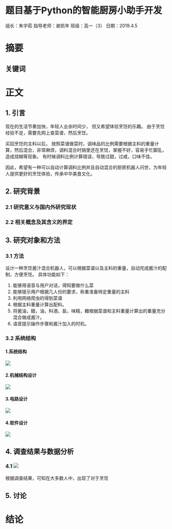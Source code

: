 # 题目基于Python的智能厨房小助手开发
组长：朱宇菘
指导老师：谢凯年
班级：高一（3）
日期：2019.4.5

# 摘要

## 关键词

# 正文 

## 1. 引言
现在的生活节奏加快，年轻人业余时间少， 但又希望体验烹饪的乐趣。 由于烹饪经验不足，需要先网上查菜谱，然后烹饪。

买回烹饪的主料以后， 按照菜谱做菜时，调味品的比例需要根据主料的重量计算，然后混合，非常麻烦，调料混合时锅里还在烹饪，掌握不好，容易手忙脚乱，造成烧糊等现象。 有时候调料比例计算错误，导致过甜，过咸，口味不佳。 

因此，希望有一种可以自动计算调料比例并且自动混合的厨房机器人问世，为年轻人提供更好的烹饪体验，传承中华美食文化。

## 2. 研究背景

### 2.1 研究意义与国内外研究现状

### 2.2 相关概念及其含义的界定

## 3. 研究对象和方法
### 3.1 方法
设计一种烹饪酱汁混合机器人，可以根据菜谱以及主料的重量，自动完成酱汁的配制，方便烹饪。
具体功能如下：
1. 能够用语音与用户对话，得知要做什么菜
2. 能够提示用户根据几人份的要求，称重准备特定重量的主料
3. 利用网络爬虫的得到菜谱
4. 根据主料重量计算出配料。
5. 将酱油，醋，油，料酒，盐，味精，糖根据菜谱和主料重量计算出的重量充分混合做成酱汁。
6. 语音提示操作步骤和酱汁加入的时机。

### 3.2 系统结构
#### 1.系统结构
![](系统结构图.png)
#### 2.机械结构设计
![](机械结构设计.jpg)
#### 3.电路设计
![](电路图.png)
#### 4.软件设计
![](项目流程图.png)


## 4. 调查结果与数据分析
### 4.1 ![](Screenshot_20200405_102723_com.tencent.mm.jpg)
根据调查结果，可知在大多数人中，出现了对于烹饪

## 5. 讨论

# 结论

